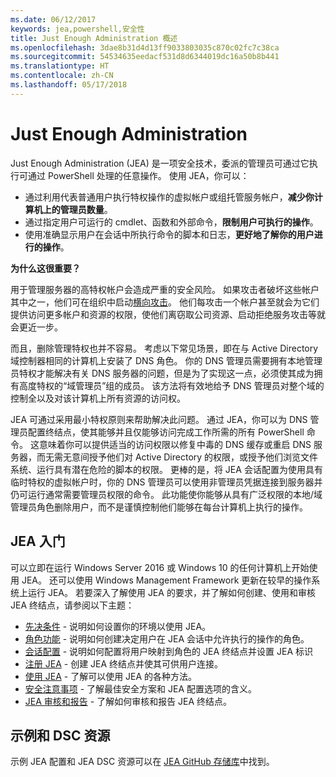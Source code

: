 ```yaml
---
ms.date: 06/12/2017
keywords: jea,powershell,安全性
title: Just Enough Administration 概述
ms.openlocfilehash: 3dae8b31d4d13ff9033803035c870c02fc7c38ca
ms.sourcegitcommit: 54534635eedacf531d8d6344019dc16a50b8b441
ms.translationtype: HT
ms.contentlocale: zh-CN
ms.lasthandoff: 05/17/2018
---
```

# <a name="just-enough-administration"></a>Just Enough Administration

Just Enough Administration (JEA) 是一项安全技术，委派的管理员可通过它执行可通过 PowerShell 处理的任意操作。
使用 JEA，你可以：

- 通过利用代表普通用户执行特权操作的虚拟帐户或组托管服务帐户，**减少你计算机上的管理员数量**。
- 通过指定用户可运行的 cmdlet、函数和外部命令，**限制用户可执行的操作**。
- 使用准确显示用户在会话中所执行命令的脚本和日志，**更好地了解你的用户进行的操作**。

**为什么这很重要？**

用于管理服务器的高特权帐户会造成严重的安全风险。
如果攻击者破坏这些帐户其中之一，他们可在组织中启动[横向攻击](http://aka.ms/pth)。
他们每攻击一个帐户甚至就会为它们提供访问更多帐户和资源的权限，使他们离窃取公司资源、启动拒绝服务攻击等就会更近一步。

而且，删除管理特权也并不容易。
考虑以下常见场景，即在与 Active Directory 域控制器相同的计算机上安装了 DNS 角色。
你的 DNS 管理员需要拥有本地管理员特权才能解决有关 DNS 服务器的问题，但是为了实现这一点，必须使其成为拥有高度特权的“域管理员”组的成员。
该方法将有效地给予 DNS 管理员对整个域的控制全以及对该计算机上所有资源的访问权。

JEA 可通过采用最小特权原则来帮助解决此问题。
通过 JEA，你可以为 DNS 管理员配置终结点，使其能够并且仅能够访问完成工作所需的所有 PowerShell 命令。
这意味着你可以提供适当的访问权限以修复中毒的 DNS 缓存或重启 DNS 服务器，而无需无意间授予他们对 Active Directory 的权限，或授予他们浏览文件系统、运行具有潜在危险的脚本的权限。
更棒的是，将 JEA 会话配置为使用具有临时特权的虚拟帐户时，你的 DNS 管理员可以使用非管理员凭据连接到服务器并仍可运行通常需要管理员权限的命令。
此功能使你能够从具有广泛权限的本地/域管理员角色删除用户，而不是谨慎控制他们能够在每台计算机上执行的操作。

## <a name="get-started-with-jea"></a>JEA 入门

可以立即在运行 Windows Server 2016 或 Windows 10 的任何计算机上开始使用 JEA。
还可以使用 Windows Management Framework 更新在较早的操作系统上运行 JEA。
若要深入了解使用 JEA 的要求，并了解如何创建、使用和审核 JEA 终结点，请参阅以下主题：

- [先决条件](prerequisites.md) - 说明如何设置你的环境以使用 JEA。
- [角色功能](role-capabilities.md) - 说明如何创建决定用户在 JEA 会话中允许执行的操作的角色。
- [会话配置](session-configurations.md) - 说明如何配置将用户映射到角色的 JEA 终结点并设置 JEA 标识
- [注册 JEA](register-jea.md) - 创建 JEA 终结点并使其可供用户连接。
- [使用 JEA](using-jea.md) - 了解可以使用 JEA 的各种方法。
- [安全注意事项](security-considerations.md) - 了解最佳安全方案和 JEA 配置选项的含义。
- [JEA 审核和报告](audit-and-report.md) - 了解如何审核和报告 JEA 终结点。

## <a name="samples-and-dsc-resource"></a>示例和 DSC 资源

示例 JEA 配置和 JEA DSC 资源可以在 [JEA GitHub 存储库](https://github.com/PowerShell/JEA)中找到。
